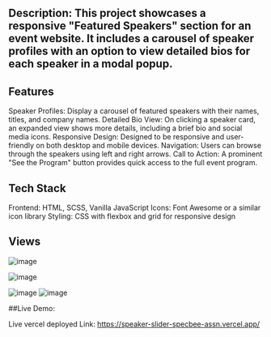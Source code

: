 ## Description: This project showcases a responsive "Featured Speakers" section for an event website. It includes a carousel of speaker profiles with an option to view detailed bios for each speaker in a modal popup.

## Features
Speaker Profiles: Display a carousel of featured speakers with their names, titles, and company names.
Detailed Bio View: On clicking a speaker card, an expanded view shows more details, including a brief bio and social media icons.
Responsive Design: Designed to be responsive and user-friendly on both desktop and mobile devices.
Navigation: Users can browse through the speakers using left and right arrows.
Call to Action: A prominent "See the Program" button provides quick access to the full event program.

## Tech Stack
Frontend: HTML, SCSS, Vanilla JavaScript
Icons: Font Awesome or a similar icon library
Styling: CSS with flexbox and grid for responsive design


##  Views
![image](https://github.com/user-attachments/assets/71683a83-af00-4ae9-9140-fd944baff612)

![image](https://github.com/user-attachments/assets/d891f6b4-7707-40d9-9a7b-e01f82de88e1)


![image](https://github.com/user-attachments/assets/d8fcfd7f-88dc-4dcd-8ed8-4cc50c6cdbce)      ![image](https://github.com/user-attachments/assets/7b6d5858-9e39-43af-8b5b-ef97b4ac5f56)




##Live Demo:

Live vercel deployed Link: https://speaker-slider-specbee-assn.vercel.app/








